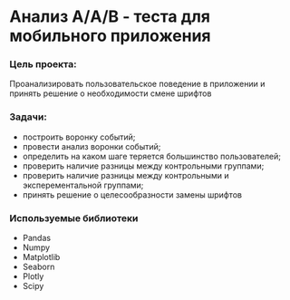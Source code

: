 # Анализ А/A/B - теста для мобильного приложения

### Цель проекта:

Проанализировать пользовательское поведение в приложении и принять решение о необходимости смене шрифтов

### Задачи:

* построить воронку событий;
* провести анализ воронки событий;
* определить на каком шаге теряется большинство пользователей;
* проверить наличие разницы между контрольными группами;
* проверить наличие разницы между контрольными и эксперементальной группами;
* принять решение о целесообразности замены шрифтов

### Используемые библиотеки
* Pandas
* Numpy
* Matplotlib
* Seaborn
* Plotly
* Scipy

